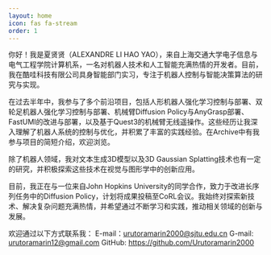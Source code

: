 ```yaml
---
layout: home
icon: fas fa-stream
order: 1
---
```

你好！我是夏贤贤（ALEXANDRE LI HAO YAO），来自上海交通大学电子信息与电气工程学院计算机系，一名对机器人技术和人工智能充满热情的开发者。目前，我在酷哇科技有限公司具身智能部门实习，专注于机器人控制与智能决策算法的研究与实现。

在过去半年中，我参与了多个前沿项目，包括人形机器人强化学习控制与部署、双轮足机器人强化学习控制与部署、机械臂Diffusion Policy与AnyGrasp部署、FastUMI的改进与部署，以及基于Quest3的机械臂无线遥操作。这些经历让我深入理解了机器人系统的控制与优化，并积累了丰富的实践经验。在Archive中有我参与项目的简短介绍，欢迎浏览。

除了机器人领域，我对文本生成3D模型以及3D Gaussian Splatting技术也有一定的研究，并积极探索这些技术在视觉与图形学中的创新应用。

目前，我正在与一位来自John Hopkins University的同学合作，致力于改进长序列任务中的Diffusion Policy，计划将成果投稿至CoRL会议。我始终对探索新技术、解决复杂问题充满热情，并希望通过不断学习和实践，推动相关领域的创新与发展。

欢迎通过以下方式联系我：
E-mail：urutoramarin2000@sjtu.edu.cn
G-mail: urutoramarin12@gmail.com
GitHub: https://github.com/Urutoramarin2000